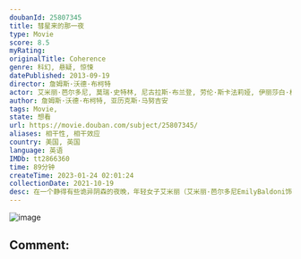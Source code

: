 ```yaml
---
doubanId: 25807345
title: 彗星来的那一夜
type: Movie
score: 8.5
myRating: 
originalTitle: Coherence
genre: 科幻, 悬疑, 惊悚
datePublished: 2013-09-19
director: 詹姆斯·沃德·布柯特
actor: 艾米丽·芭尔多尼, 莫瑞·史特林, 尼古拉斯·布兰登, 劳伦·斯卡法莉娅, 伊丽莎白·格瑞斯, 雨果·阿姆斯特朗, 亚历克斯·马努吉安, 劳伦·马赫
author: 詹姆斯·沃德·布柯特, 亚历克斯·马努吉安
tags: Movie, 
state: 想看
url: https://movie.douban.com/subject/25807345/
aliases: 相干性, 相干效应
country: 美国, 英国
language: 英语
IMDb: tt2866360
time: 89分钟
createTime: 2023-01-24 02:01:24
collectionDate: 2021-10-19
desc: 在一个静得有些诡异阴森的夜晚，年轻女子艾米丽（艾米丽·芭尔多尼EmilyBaldoni饰）驱车来到朋友家参加聚会。此前她一边开车一边和男友打电话，然而通话突然中断，她的手机屏也莫名其妙出现裂痕。...
---
```


![image](p2187896734.jpg)

Comment: 
---

